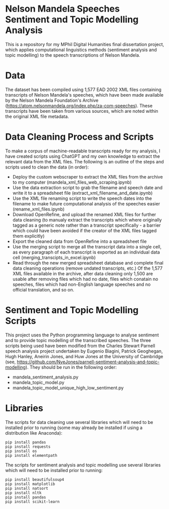 # Nelson Mandela Speeches Sentiment and Topic Modelling Analysis
This is a repository for my MPhil Digital Humanities final dissertation project, which applies computational linguistics methods (sentiment analysis and topic modelling) to the speech transcriptions of Nelson Mandela. 
# Data
The dataset has been compiled using 1,577 EAD 2002 XML files containing transcripts of Nelson Mandela's speeches, which have been made available by the Nelson Mandela Foundation's Archive (https://atom.nelsonmandela.org/index.php/za-com-speeches). These transcripts have been taken from various sources, which are noted within the original XML file metadata. 
# Data Cleaning Process and Scripts
To make a corpus of machine-readable transcripts ready for my analysis, I have created scripts using ChatGPT and my own knowledge to extract the relevant data from the XML files. The following is an outline of the steps and scripts used to clean the data (in order): 
- Deploy the custom webscraper to extract the XML files from the archive to my computer (mandela_xml_files_web_scraping.ipynb)
- Use the data extraction script to grab the filename and speech date and write it to a spreadsheet file (extract_xml_filename_and_date.ipynb)
- Use the XML file renaming script to write the speech dates into the filename to make future computational analysis of the speeches easier (rename_xml_files.ipynb) 
- Download OpenRefine, and upload the renamed XML files for further data cleaning (to manualy extract the transcripts which where originally tagged as a generic note rather than a transcript specifically - a barrier which could have been avoided if the creator of the XML files tagged them explicitly) 
- Export the cleaned data from OpenRefine into a spreadsheet file 
- Use the merging script to merge all the transcript data into a single cell, as every paragraph of each transcript is exported as an individual data cell (merging_transcipts_in_excel.ipynb) 
- Read through the new merged spreadsheet database and complete final data cleaning operations (remove undated transcripts, etc.)
Of the 1,577 XML files available in the archive, after data cleaning only 1,500 are usable after removing files which had no date, files which conatain no speeches, files which had non-English language speeches and no official translation, and so on. 
# Sentiment and Topic Modelling Scripts
This project uses the Python programming language to analyse sentiment and to provide topic modelling of the transcribed speeches. The three scripts being used have been modified from the Charles Stewart Parnell speech analysis project undertaken by Eugenio Biagini, Patrick Geoghegan, Hugh Hanley, Aneirin Jones, and Huw Jones at the University of Cambridge (see, https://github.com/NyeJones/parnell-sentiment-analysis-and-topic-modelling). They should be run in the following order:
- mandela_sentiment_analysis.py
- mandela_topic_model.py
- mandela_topic_model_unique_high_low_sentiment.py
# Libraries 
The scripts for data cleaning use several libraries which will need to be installed prior to running (some may already be installed if using a distribution like Anaconda):
```
pip install pandas
pip install requests
pip install os
pip install elementpath
```
The scripts for sentiment analysis and topic modelling use several libraries which will need to be installed prior to running:
```
pip install beautifulsoup4
pip install matplotlib
pip install natsort
pip install nltk
pip install pandas
pip install scikit-learn
```
